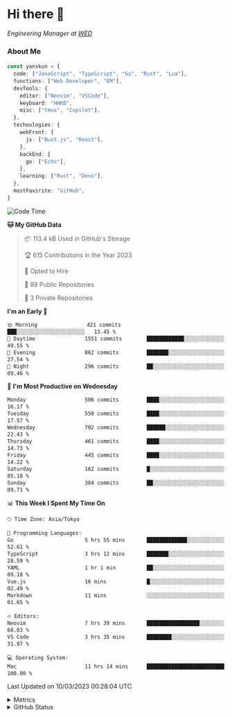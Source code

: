 # Hi there&nbsp;:wave:

<!-- ![Alt text](https://spotify-recently-played-readme.vercel.app/api?user=31kynbuubkiu3r4qh4hjuaglhfay) -->

_Engineering Manager at [WED](https://github.com/wedinc)_

### About Me

```ts
const yanskun = {
  code: ["JavaScript", "TypeScript", "Go", "Rust", "Lua"],
  functions: ["Web Developer", "EM"],
  devTools: {
    editor: ["Neovim", "VSCode"],
    keyboard: "HHKB",
    misc: ["tmux", "Copilot"],
  },
  technologies: {
    webFront: {
      js: ["Nuxt.js", "React"],
    },
    backEnd: {
      go: ["Echo"],
    },
    learning: ["Rust", "Deno"],
  },
  mostFavirite: "GitHub",
}
```

<!--START_SECTION:waka-->
![Code Time](http://img.shields.io/badge/Code%20Time-209%20hrs%2045%20mins-blue)

**🐱 My GitHub Data** 

> 📦 113.4 kB Used in GitHub's Storage 
 > 
> 🏆 615 Contributions in the Year 2023
 > 
> 💼 Opted to Hire
 > 
> 📜 89 Public Repositories 
 > 
> 🔑 3 Private Repositories 
 > 
**I'm an Early 🐤** 

```text
🌞 Morning                421 commits         ███░░░░░░░░░░░░░░░░░░░░░░   13.45 % 
🌆 Daytime                1551 commits        ████████████░░░░░░░░░░░░░   49.55 % 
🌃 Evening                862 commits         ███████░░░░░░░░░░░░░░░░░░   27.54 % 
🌙 Night                  296 commits         ██░░░░░░░░░░░░░░░░░░░░░░░   09.46 % 
```
📅 **I'm Most Productive on Wednesday** 

```text
Monday                   506 commits         ████░░░░░░░░░░░░░░░░░░░░░   16.17 % 
Tuesday                  550 commits         ████░░░░░░░░░░░░░░░░░░░░░   17.57 % 
Wednesday                702 commits         ██████░░░░░░░░░░░░░░░░░░░   22.43 % 
Thursday                 461 commits         ████░░░░░░░░░░░░░░░░░░░░░   14.73 % 
Friday                   445 commits         ████░░░░░░░░░░░░░░░░░░░░░   14.22 % 
Saturday                 162 commits         █░░░░░░░░░░░░░░░░░░░░░░░░   05.18 % 
Sunday                   304 commits         ██░░░░░░░░░░░░░░░░░░░░░░░   09.71 % 
```


📊 **This Week I Spent My Time On** 

```text
🕑︎ Time Zone: Asia/Tokyo

💬 Programming Languages: 
Go                       5 hrs 55 mins       █████████████░░░░░░░░░░░░   52.61 % 
TypeScript               3 hrs 12 mins       ███████░░░░░░░░░░░░░░░░░░   28.59 % 
YAML                     1 hr 1 min          ██░░░░░░░░░░░░░░░░░░░░░░░   09.18 % 
Vue.js                   16 mins             █░░░░░░░░░░░░░░░░░░░░░░░░   02.49 % 
Markdown                 11 mins             ░░░░░░░░░░░░░░░░░░░░░░░░░   01.65 % 

🔥 Editors: 
Neovim                   7 hrs 39 mins       █████████████████░░░░░░░░   68.03 % 
VS Code                  3 hrs 35 mins       ████████░░░░░░░░░░░░░░░░░   31.97 % 

💻 Operating System: 
Mac                      11 hrs 14 mins      █████████████████████████   100.00 % 
```


 Last Updated on 10/03/2023 00:28:04 UTC
<!--END_SECTION:waka-->

<details>
  <summary>Metrics</summary>
  <img src="https://github.com/yanskun/yanskun/blob/main/github-metrics.svg" alt="Metrics">
</details>

<details>
  <summary>GitHub Status</summary>
  <picture>
    <source media="(prefers-color-scheme: dark)" srcset="https://raw.githubusercontent.com/yanskun/yanskun/master/profile-summary-card-output/nord_dark/0-profile-details.svg">
   <img src="https://raw.githubusercontent.com/yanskun/yanskun/master/profile-summary-card-output/default/0-profile-details.svg">
  </picture>
  <br>
  <picture>
    <source media="(prefers-color-scheme: dark)" srcset="https://raw.githubusercontent.com/yanskun/yanskun/master/profile-summary-card-output/nord_dark/1-repos-per-language.svg">
   <img src="https://raw.githubusercontent.com/yanskun/yanskun/master/profile-summary-card-output/default/1-repos-per-language.svg">
  </picture>
  <picture>
    <source media="(prefers-color-scheme: dark)" srcset="https://raw.githubusercontent.com/yanskun/yanskun/master/profile-summary-card-output/nord_dark/2-most-commit-language.svg">
   <img src="https://raw.githubusercontent.com/yanskun/yanskun/master/profile-summary-card-output/default/2-most-commit-language.svg">
  </picture>
  <br>
  <picture>
    <source media="(prefers-color-scheme: dark)" srcset="https://raw.githubusercontent.com/yanskun/yanskun/master/profile-summary-card-output/nord_dark/3-stats.svg">
   <img src="https://raw.githubusercontent.com/yanskun/yanskun/master/profile-summary-card-output/default/3-stats.svg">
  </picture>
  <picture>
    <source media="(prefers-color-scheme: dark)" srcset="https://raw.githubusercontent.com/yanskun/yanskun/master/profile-summary-card-output/nord_dark/4-productive-time.svg">
   <img src="https://raw.githubusercontent.com/yanskun/yanskun/master/profile-summary-card-output/default/4-productive-time.svg">
  </picture>
</details>

